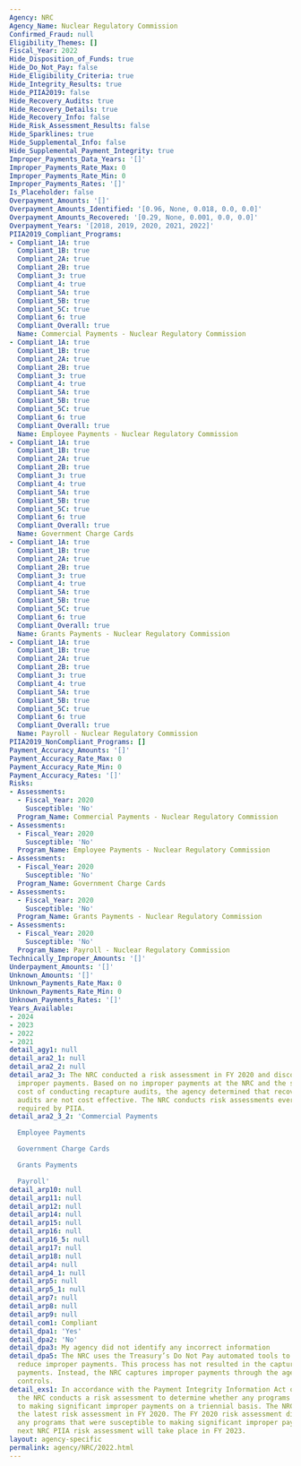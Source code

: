 ```yaml
---
Agency: NRC
Agency_Name: Nuclear Regulatory Commission
Confirmed_Fraud: null
Eligibility_Themes: []
Fiscal_Year: 2022
Hide_Disposition_of_Funds: true
Hide_Do_Not_Pay: false
Hide_Eligibility_Criteria: true
Hide_Integrity_Results: true
Hide_PIIA2019: false
Hide_Recovery_Audits: true
Hide_Recovery_Details: true
Hide_Recovery_Info: false
Hide_Risk_Assessment_Results: false
Hide_Sparklines: true
Hide_Supplemental_Info: false
Hide_Supplemental_Payment_Integrity: true
Improper_Payments_Data_Years: '[]'
Improper_Payments_Rate_Max: 0
Improper_Payments_Rate_Min: 0
Improper_Payments_Rates: '[]'
Is_Placeholder: false
Overpayment_Amounts: '[]'
Overpayment_Amounts_Identified: '[0.96, None, 0.018, 0.0, 0.0]'
Overpayment_Amounts_Recovered: '[0.29, None, 0.001, 0.0, 0.0]'
Overpayment_Years: '[2018, 2019, 2020, 2021, 2022]'
PIIA2019_Compliant_Programs:
- Compliant_1A: true
  Compliant_1B: true
  Compliant_2A: true
  Compliant_2B: true
  Compliant_3: true
  Compliant_4: true
  Compliant_5A: true
  Compliant_5B: true
  Compliant_5C: true
  Compliant_6: true
  Compliant_Overall: true
  Name: Commercial Payments - Nuclear Regulatory Commission
- Compliant_1A: true
  Compliant_1B: true
  Compliant_2A: true
  Compliant_2B: true
  Compliant_3: true
  Compliant_4: true
  Compliant_5A: true
  Compliant_5B: true
  Compliant_5C: true
  Compliant_6: true
  Compliant_Overall: true
  Name: Employee Payments - Nuclear Regulatory Commission
- Compliant_1A: true
  Compliant_1B: true
  Compliant_2A: true
  Compliant_2B: true
  Compliant_3: true
  Compliant_4: true
  Compliant_5A: true
  Compliant_5B: true
  Compliant_5C: true
  Compliant_6: true
  Compliant_Overall: true
  Name: Government Charge Cards
- Compliant_1A: true
  Compliant_1B: true
  Compliant_2A: true
  Compliant_2B: true
  Compliant_3: true
  Compliant_4: true
  Compliant_5A: true
  Compliant_5B: true
  Compliant_5C: true
  Compliant_6: true
  Compliant_Overall: true
  Name: Grants Payments - Nuclear Regulatory Commission
- Compliant_1A: true
  Compliant_1B: true
  Compliant_2A: true
  Compliant_2B: true
  Compliant_3: true
  Compliant_4: true
  Compliant_5A: true
  Compliant_5B: true
  Compliant_5C: true
  Compliant_6: true
  Compliant_Overall: true
  Name: Payroll - Nuclear Regulatory Commission
PIIA2019_NonCompliant_Programs: []
Payment_Accuracy_Amounts: '[]'
Payment_Accuracy_Rate_Max: 0
Payment_Accuracy_Rate_Min: 0
Payment_Accuracy_Rates: '[]'
Risks:
- Assessments:
  - Fiscal_Year: 2020
    Susceptible: 'No'
  Program_Name: Commercial Payments - Nuclear Regulatory Commission
- Assessments:
  - Fiscal_Year: 2020
    Susceptible: 'No'
  Program_Name: Employee Payments - Nuclear Regulatory Commission
- Assessments:
  - Fiscal_Year: 2020
    Susceptible: 'No'
  Program_Name: Government Charge Cards
- Assessments:
  - Fiscal_Year: 2020
    Susceptible: 'No'
  Program_Name: Grants Payments - Nuclear Regulatory Commission
- Assessments:
  - Fiscal_Year: 2020
    Susceptible: 'No'
  Program_Name: Payroll - Nuclear Regulatory Commission
Technically_Improper_Amounts: '[]'
Underpayment_Amounts: '[]'
Unknown_Amounts: '[]'
Unknown_Payments_Rate_Max: 0
Unknown_Payments_Rate_Min: 0
Unknown_Payments_Rates: '[]'
Years_Available:
- 2024
- 2023
- 2022
- 2021
detail_agy1: null
detail_ara2_1: null
detail_ara2_2: null
detail_ara2_3: The NRC conducted a risk assessment in FY 2020 and discovered no significant
  improper payments. Based on no improper payments at the NRC and the substantial
  cost of conducting recapture audits, the agency determined that recovery or recapture
  audits are not cost effective. The NRC conducts risk assessments every 3 years as
  required by PIIA.
detail_ara2_3_2: 'Commercial Payments

  Employee Payments

  Government Charge Cards

  Grants Payments

  Payroll'
detail_arp10: null
detail_arp11: null
detail_arp12: null
detail_arp14: null
detail_arp15: null
detail_arp16: null
detail_arp16_5: null
detail_arp17: null
detail_arp18: null
detail_arp4: null
detail_arp4_1: null
detail_arp5: null
detail_arp5_1: null
detail_arp7: null
detail_arp8: null
detail_arp9: null
detail_com1: Compliant
detail_dpa1: 'Yes'
detail_dpa2: 'No'
detail_dpa3: My agency did not identify any incorrect information
detail_dpa5: The NRC uses the Treasury’s Do Not Pay automated tools to monitor and
  reduce improper payments. This process has not resulted in the capture of any improper
  payments. Instead, the NRC captures improper payments through the agency’s internal
  controls.
detail_exs1: In accordance with the Payment Integrity Information Act of 2019 (PIIA)
  the NRC conducts a risk assessment to determine whether any programs were susceptible
  to making significant improper payments on a triennial basis. The NRC conducted
  the latest risk assessment in FY 2020. The FY 2020 risk assessment did not identify
  any programs that were susceptible to making significant improper payments. The
  next NRC PIIA risk assessment will take place in FY 2023.
layout: agency-specific
permalink: agency/NRC/2022.html
---
```

